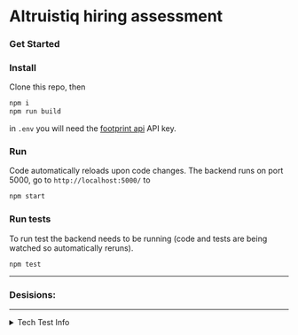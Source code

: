 # Altruistiq hiring assessment

### Get Started

### Install
Clone this repo, then
```bash
npm i
npm run build
```

in `.env` you will need the [footprint api](https://data.footprintnetwork.org/#/api) API key.

### Run
Code automatically reloads upon code changes. 
The backend runs on port 5000, go to `http://localhost:5000/` to 

```bash
npm start
```

### Run tests
To run test the backend needs to be running (code and tests are being watched so automatically reruns).
```
npm test
```

-----

### Desisions: 



-----



<details>
  <summary>Tech Test Info</summary>
  

    ### Objective
    In this task you'll be creating an application consisting of an API, and a frontend consuming that API and rendering a chart.<br/><br/>
    The goal is not the create the most complete app, but to understand how you solve problems and how you code. Upon delivering the app, we will discuss your solutions, decisions and thought process. 

    We suggest to not spent more than 2 hours, but you're free to spend more time. And don't worry if it takes you longer.
    Also it's fine to descope parts of the task, that's really up to you.

    ### Get Started
    This repo will help you to kick-start your application. A backend has been setup for you, but for the frontend you're free to use anything you like. For Vue we suggest Vite, for React Create-React-App. It's also totally fine to use Next/Nuxt for the whole project and copy over the provided code. Whatever stack works for you!


    # Tasks
    Please read through all the tasks to understand the full scope of this assessment.

    ## Task 1 - Create an API that returns the total emission per country per year
    To get the data for this API, you will use the [footprint api](https://data.footprintnetwork.org/#/api) which has already
    been setup for you. Use as follows:

    ```js
    import footprintApi from './footprintApi'

    // get all countries and their countryCodes
    await footprintApi.getCountries()

    // this will give you carbon data per year for that country
    await footprintApi.getDataForCountry(countryCode)

    ```

    The emissions number is represented in the country json as `carbon`, this is the number you're looking for.

    Note: there are (unknown) rate limits on the footprint API which you will need to work around.

    ## Task 2 - Write test(s)
    Write test(s) to make sure your API works as expected.

    ## Task 3 - Create an animated chart
    Create a chart as per this example, but style it as per the Figma design. The chart iterates through the available years, and shows for each year a list of countries sorted by the emission for that year. Note that some countries do not have data for a specific year.<br/><br/>
    ![https://miro.medium.com/max/1600/1*37uCN6y1WyLukxwCadhWRw.gif](https://miro.medium.com/max/1600/1*37uCN6y1WyLukxwCadhWRw.gif)

    Fetch [this Figma file](https://www.figma.com/file/WJ1BvQzvFchIFxo67iIywi/Altruistiq-frontend-hiring-task) to get started.

    The font used is
    ```
    @import url('https://fonts.googleapis.com/css2?family=Inter:wght@300;400;500;600&display=swap')
    ```

    Requirements:
    - use Vue or React, and Sass
    - use either components, native DOM or D3 to create the chart.
    - do not use chart / css / component / animation / caching libraries. The idea is that you show your skills by coding this manually.
    - chart should be responsive, test by changing the window size (dragging)
    - calculate and show world total footprint on the page

    # Deliver your result
    Please provide a git repository with your code and send us the url.
</details>


